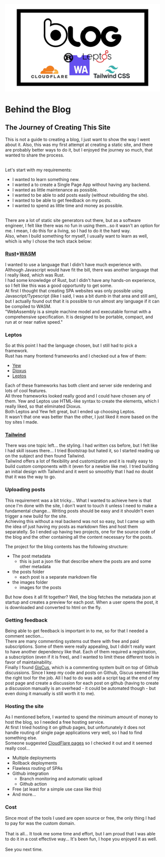 ![post_logo](../images/creating_the_blog.webp)

# Behind the Blog
## The Journey of Creating This Site


This is not a guide to creating a blog, I just want to show the way I went about it.
Also, this was my first attempt at creating a static site, and there are probably better ways to do it, but I enjoyed the journey so much, that wanted to share the process.<br/><br/>

Let's start with my requirements:

* I wanted to learn something new.
* I wanted a to create a Single Page App without having any backend.
* I wanted as little maintenance as possible.
* I wanted to be able to add posts easily (without rebuilding the site).
* I wanted to be able to get feedback on my posts.
* I wanted to spend as little time and money as possible.

<br/>
There are a lot of static site generators out there, but as a software engineer, I felt like there was no fun in using them...so it wasn't an option for me. I mean, I do this for a living, so I had to do it the hard way.<br/>
Also, when I build something for myself, I usually want to learn as well, which is why I chose the tech stack below:

### [Rust](https://www.rust-lang.org)+[WASM](https://webassembly.org)
I wanted to use a language that I didn't have much experience with. Although Javascript would have fit the bill, there was another language that I really liked, which was Rust.<br/>
I had some knowledge of Rust, but I didn't have any hands-on experience, so I felt like this was a good opportunity to get some.<br/>
At first I thought that creating SPA websites was only possible using Javascript/Typescript (like I said, I was a bit dumb in that area and still am), but I actually found out that it is possible to run almost any language if it can be compiled to WASM.<br/>
"WebAssembly is a simple machine model and executable format with a comprehensive specification. It is designed to be portable, compact, and run at or near native speed."

### Leptos
So at this point I had the language chosen, but I still had to pick a framework.<br/>
Rust has many frontend frameworks and I checked out a few of them:
* [Yew](https://yew.rs)
* [Dioxus](https://dioxuslabs.com)
* [Leptos](https://leptos.dev)

Each of these frameworks has both client and server side rendering and lots of cool features.<br/>
All three frameworks looked really good and I could have chosen any of them. Yew and Leptos use HTML-like syntax to create the elements, which I really liked, so that eliminated Dioxus. <br/>
Both Leptos and Yew felt great, but I ended up choosing Leptos.<br/>
It wasn't that one was better than the other, I just liked it more based on the toy sites I made.

### [Tailwind](https://tailwindcss.com)
There was one topic left... the styling. I had written css before, but I felt like I had skill issues there... I tried Bootstrap but hated it, so I started reading up on the subject and then found Tailwind.<br/>
Tailwind offers a lot of flexibility and customization and it is really easy to build custom components with it (even for a newbie like me). I tried building an initial design with Tailwind and it went so smoothly that I had no doubt that it was the way to go.

### Uploading posts
This requirement was a bit tricky... What I wanted to achieve here is that once I'm done with the site, I don't want to touch it unless I need to make a fundamental change... Writing posts should be easy and it shouldn't even trigger a new build for the site.<br/>
Achieving this without a real backend was not so easy, but I came up with the idea of just having my posts as markdown files and host them separatelly. So I ended up having two projects, one for the source code of the blog and the other containing all the content necessary for the posts.

The project for the blog contents has the following structure:
* The post metadata 
  * this is just a json file that describe where the posts are and some other metadata
* the posts folder
  * each post is a separate markdown file
* the images folder
  * images for the posts

But how does it all fit together? Well, the blog fetches the metadata json at startup and creates a preview for each post. When a user opens the post, it is downloaded and converted to html on the fly.
### Getting feedback

Being able to get feedback is important in to me, so for that I needed a comment section...<br/>
There are many commenting systems out there with free and paid subscriptions. Some of them were really appealing, but I didn't really want to have another dependency like that. Each of them required a registration, a subscription (even if it is free), and I wanted to limit these different tools in favor of maintainability.<br/>
Finally I found [GisCus](https://giscus.app), which is a commenting system built on top of Github discussions. Since I keep my code and posts on Github, Giscus seemed like the right tool for the job. All I had to do was add a script tag at the end of my post page and create a discussion for each post on github (having to create a discussion manually is an overhead - it could be automated though - but even doing it manually is still worth it to me). 

### Hosting the site

As I mentioned before, I wanted to spend the minimum amount of money to host the blog, so I needed a free hosting service.<br/>
At first I tried hosting it on github pages, but unfortunately it does not handle routing of single page applications very well, so I had to find something else.<br/>
Someone suggested [CloudFlare pages](https://pages.cloudflare.com) so I checked it out and it seemed really cool...
* Multiple deployments
* Rollback deployments
* Flawless routing of SPAs
* Github integration
  * Branch monitoring and automatic upload
  * Github action
* Free (at least for a simple use case like this)
* And more...

### Cost
Since most of the tools I used are open source or free, the only thing I had to pay for was the custom domain.
<br/><br/>
That is all... It took me some time and effort, but I am proud that I was able to do it in a cost effective way...
It's been fun, I hope you enjoyed it as well.
<br/><br/>
See you next time.

